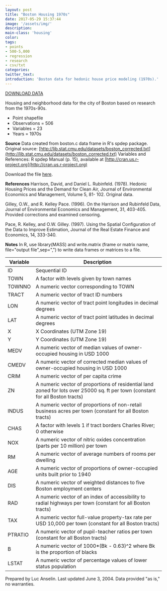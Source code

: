 ```yaml
---
layout: post
title: "Boston Housing 1970s"
date: 2017-05-29 15:37:44
image: '/assets/img/'
description:
main-class: 'housing'
color:
tags:
- points
- 500-5,000
- regression
- research
- csv/txt
categories:
twitter_text:
introduction: 'Boston data for hedonic house price modeling (1970s).'
---
```

<script>
$('#map').hide();
</script>

[DOWNLOAD DATA](https://s3.amazonaws.com/geoda/data/boston.zip)


Housing and neighborhood data for the city of Boston based on research from the 1970s-90s.

* Point shapefile
* Observations = 506
* Variables = 23
* Years = 1970s

**Source**
Data created from boston.c data frame in R's spdep package. Original source: [http://lib.stat.cmu.edu/datasets/boston_corrected.txt](http://lib.stat.cmu.edu/datasets/boston_corrected.txt)
Variables and References: R spdep Manual (p. 15), available at [http://cran.us.r-project.org](http://cran.us.r-project.org)

Download the file [here](https://s3.amazonaws.com/geoda/data/boston.zip).

**References**
Harrison, David, and Daniel L. Rubinfeld. (1978). Hedonic Housing Prices and the Demand for Clean Air, Journal of Environmental Economics and Management, Volume 5, 81- 102. Original data.

Gilley, O.W., and R. Kelley Pace. (1996). On the Harrison and Rubinfeld Data, Journal of Environmental Economics and Management, 31, 403-405. Provided corrections and examined censoring.

Pace, R. Kelley, and O.W. Gilley. (1997). Using the Spatial Configuration of the Data to Improve Estimation, Journal of the Real Estate Finance and Economics, 14, 333-340.

**Notes**
In R, use library(MASS) and write.matrix (frame or matrix name, file="output file",sep=",") to write data frames or matrices to a file.

|**Variable**|**Description**|
|----|----|
|ID | Sequential ID|
|TOWN | A factor with levels given by town names|
|TOWNNO | A numeric vector corresponding to TOWN|
|TRACT | A numeric vector of tract ID numbers|
|LON | A numeric vector of tract point longitudes in decimal degrees|
|LAT | A numeric vector of tract point latitudes in decimal degrees|
|X | X Coordinates (UTM Zone 19)|
|Y | Y Coordinates (UTM Zone 19)|
|MEDV | A numeric vector of median values of owner-occupied housing in USD 1000|
|CMEDV | A numeric vector of corrected median values of owner-occupied housing in USD 1000|
|CRIM | A numeric vector of per capita crime|
|ZN | A numeric vector of proportions of residential land zoned for lots over 25000 sq. ft per town (constant for all Boston tracts)|
|INDUS | A numeric vector of proportions of non-retail business acres per town (constant for all Boston tracts)|
|CHAS | A factor with levels 1 if tract borders Charles River; 0 otherwise|
|NOX | A numeric vector of nitric oxides concentration (parts per 10 million) per town|
|RM | A numeric vector of average numbers of rooms per dwelling|
|AGE | A numeric vector of proportions of owner-occupied units built prior to 1940|
|DIS | A numeric vector of weighted distances to five Boston employment centers|
|RAD | A numeric vector of an index of accessibility to radial highways per town (constant for all Boston tracts)|
|TAX | A numeric vector full-value property-tax rate per USD 10,000 per town (constant for all Boston tracts)|
|PTRATIO | A numeric vector of pupil-teacher ratios per town (constant for all Boston tracts)|
|B | A numeric vector of 1000*(Bk - 0.63)^2 where Bk is the proportion of blacks|
|LSTAT | A numeric vector of percentage values of lower status population|

Prepared by Luc Anselin. Last updated June 3, 2004. Data provided "as is," no warranties.
